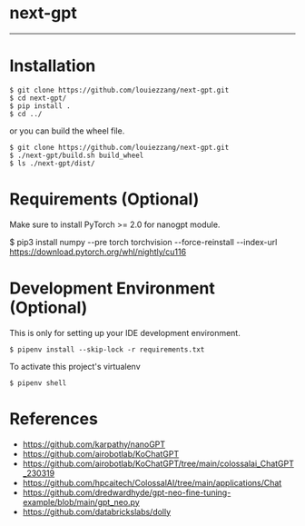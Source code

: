 # next-gpt
---

# Installation
```
$ git clone https://github.com/louiezzang/next-gpt.git
$ cd next-gpt/
$ pip install .
$ cd ../
```
or you can build the wheel file.
```
$ git clone https://github.com/louiezzang/next-gpt.git
$ ./next-gpt/build.sh build_wheel
$ ls ./next-gpt/dist/
```

# Requirements (Optional)
Make sure to install PyTorch >= 2.0 for nanogpt module.

$ pip3 install numpy --pre torch torchvision --force-reinstall --index-url https://download.pytorch.org/whl/nightly/cu116


# Development Environment (Optional)
This is only for setting up your IDE development environment.
```
$ pipenv install --skip-lock -r requirements.txt 
```
To activate this project's virtualenv
```
$ pipenv shell
```

# References
- https://github.com/karpathy/nanoGPT
- https://github.com/airobotlab/KoChatGPT
- https://github.com/airobotlab/KoChatGPT/tree/main/colossalai_ChatGPT_230319
- https://github.com/hpcaitech/ColossalAI/tree/main/applications/Chat
- https://github.com/dredwardhyde/gpt-neo-fine-tuning-example/blob/main/gpt_neo.py
- https://github.com/databrickslabs/dolly
